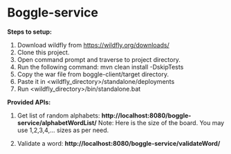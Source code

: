 # Boggle-service

**Steps to setup:**

1. Download wildfly from https://wildfly.org/downloads/
2. Clone this project.
3. Open command prompt and traverse to project directory.
4. Run the following command:
        mvn clean install -DskipTests
5. Copy the war file from boggle-client/target directory.
6. Paste it in <wildfly_directory>/standalone/deployments
7. Run <wildfly_directory>/bin/standalone.bat

**Provided APIs:**

1. Get list of random alphabets:
    **http://localhost:8080/boggle-service/alphabetWordList/<n>**
    Note: Here <n> is the size of the board. You may use 1,2,3,4,... sizes as per need.
    
2. Validate a word:
   **http://localhost:8080/boggle-service/validateWord/<word>**